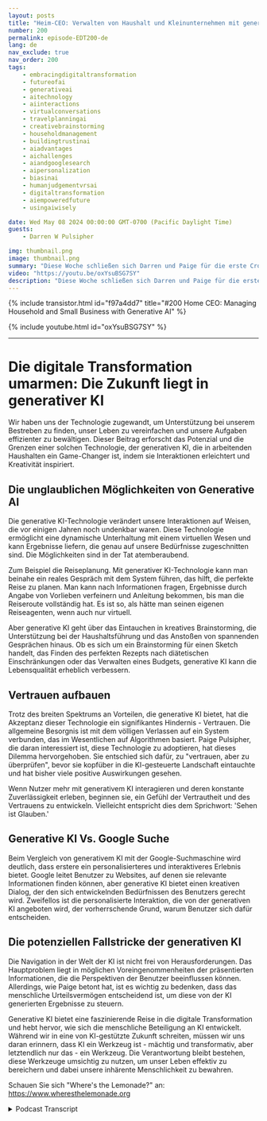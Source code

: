 ```yaml
---
layout: posts
title: "Heim-CEO: Verwalten von Haushalt und Kleinunternehmen mit generativer KI"
number: 200
permalink: episode-EDT200-de
lang: de
nav_exclude: true
nav_order: 200
tags:
    - embracingdigitaltransformation
    - futureofai
    - generativeai
    - aitechnology
    - aiinteractions
    - virtualconversations
    - travelplanningai
    - creativebrainstorming
    - householdmanagement
    - buildingtrustinai
    - aiadvantages
    - aichallenges
    - aiandgooglesearch
    - aipersonalization
    - biasinai
    - humanjudgementvrsai
    - digitaltransformation
    - aiempoweredfuture
    - usingaiwisely

date: Wed May 08 2024 00:00:00 GMT-0700 (Pacific Daylight Time)
guests:
    - Darren W Pulsipher

img: thumbnail.png
image: thumbnail.png
summary: "Diese Woche schließen sich Darren und Paige für die erste Crossover-Episode von Embracing Digital Transformation und Where's The Lemonade zusammen. Sie sprechen über GenAI im Haushalt und wie es helfen kann, eine große, komplexe Familie zu managen."
video: "https://youtu.be/oxYsuBSG7SY"
description: "Diese Woche schließen sich Darren und Paige für die erste Crossover-Episode von Embracing Digital Transformation und Where's The Lemonade zusammen. Sie sprechen über GenAI im Haushalt und wie es helfen kann, eine große, komplexe Familie zu managen."
---
```


<div>
{% include transistor.html id="f97a4dd7" title="#200 Home CEO: Managing Household and Small Business with Generative AI" %}

{% include youtube.html id="oxYsuBSG7SY" %}
</div>

---

# Die digitale Transformation umarmen: Die Zukunft liegt in generativer KI

Wir haben uns der Technologie zugewandt, um Unterstützung bei unserem Bestreben zu finden, unser Leben zu vereinfachen und unsere Aufgaben effizienter zu bewältigen. Dieser Beitrag erforscht das Potenzial und die Grenzen einer solchen Technologie, der generativen KI, die in arbeitenden Haushalten ein Game-Changer ist, indem sie Interaktionen erleichtert und Kreativität inspiriert.

## Die unglaublichen Möglichkeiten von Generative AI

Die generative KI-Technologie verändert unsere Interaktionen auf Weisen, die vor einigen Jahren noch undenkbar waren. Diese Technologie ermöglicht eine dynamische Unterhaltung mit einem virtuellen Wesen und kann Ergebnisse liefern, die genau auf unsere Bedürfnisse zugeschnitten sind. Die Möglichkeiten sind in der Tat atemberaubend.

Zum Beispiel die Reiseplanung. Mit generativer KI-Technologie kann man beinahe ein reales Gespräch mit dem System führen, das hilft, die perfekte Reise zu planen. Man kann nach Informationen fragen, Ergebnisse durch Angabe von Vorlieben verfeinern und Anleitung bekommen, bis man die Reiseroute vollständig hat. Es ist so, als hätte man seinen eigenen Reiseagenten, wenn auch nur virtuell.

Aber generative KI geht über das Eintauchen in kreatives Brainstorming, die Unterstützung bei der Haushaltsführung und das Anstoßen von spannenden Gesprächen hinaus. Ob es sich um ein Brainstorming für einen Sketch handelt, das Finden des perfekten Rezepts nach diätetischen Einschränkungen oder das Verwalten eines Budgets, generative KI kann die Lebensqualität erheblich verbessern.

## Vertrauen aufbauen

Trotz des breiten Spektrums an Vorteilen, die generative KI bietet, hat die Akzeptanz dieser Technologie ein signifikantes Hindernis - Vertrauen. Die allgemeine Besorgnis ist mit dem völligen Verlassen auf ein System verbunden, das im Wesentlichen auf Algorithmen basiert. Paige Pulsipher, die daran interessiert ist, diese Technologie zu adoptieren, hat dieses Dilemma hervorgehoben. Sie entschied sich dafür, zu "vertrauen, aber zu überprüfen", bevor sie kopfüber in die KI-gesteuerte Landschaft eintauchte und hat bisher viele positive Auswirkungen gesehen.

Wenn Nutzer mehr mit generativem KI interagieren und deren konstante Zuverlässigkeit erleben, beginnen sie, ein Gefühl der Vertrautheit und des Vertrauens zu entwickeln. Vielleicht entspricht dies dem Sprichwort: 'Sehen ist Glauben.'

## Generative KI Vs. Google Suche

Beim Vergleich von generativem KI mit der Google-Suchmaschine wird deutlich, dass erstere ein personalisierteres und interaktiveres Erlebnis bietet. Google leitet Benutzer zu Websites, auf denen sie relevante Informationen finden können, aber generative KI bietet einen kreativen Dialog, der den sich entwickelnden Bedürfnissen des Benutzers gerecht wird. Zweifellos ist die personalisierte Interaktion, die von der generativen KI angeboten wird, der vorherrschende Grund, warum Benutzer sich dafür entscheiden.

## Die potenziellen Fallstricke der generativen KI

Die Navigation in der Welt der KI ist nicht frei von Herausforderungen. Das Hauptproblem liegt in möglichen Voreingenommenheiten der präsentierten Informationen, die die Perspektiven der Benutzer beeinflussen können. Allerdings, wie Paige betont hat, ist es wichtig zu bedenken, dass das menschliche Urteilsvermögen entscheidend ist, um diese von der KI generierten Ergebnisse zu steuern.

Generative KI bietet eine faszinierende Reise in die digitale Transformation und hebt hervor, wie sich die menschliche Beteiligung an KI entwickelt. Während wir in eine von KI-gestützte Zukunft schreiten, müssen wir uns daran erinnern, dass KI ein Werkzeug ist - mächtig und transformativ, aber letztendlich nur das - ein Werkzeug. Die Verantwortung bleibt bestehen, diese Werkzeuge umsichtig zu nutzen, um unser Leben effektiv zu bereichern und dabei unsere inhärente Menschlichkeit zu bewahren.

Schauen Sie sich "Where's the Lemonade?" an: https://www.wheresthelemonade.org



<details>
<summary> Podcast Transcript </summary>

<p></p>

</details>
